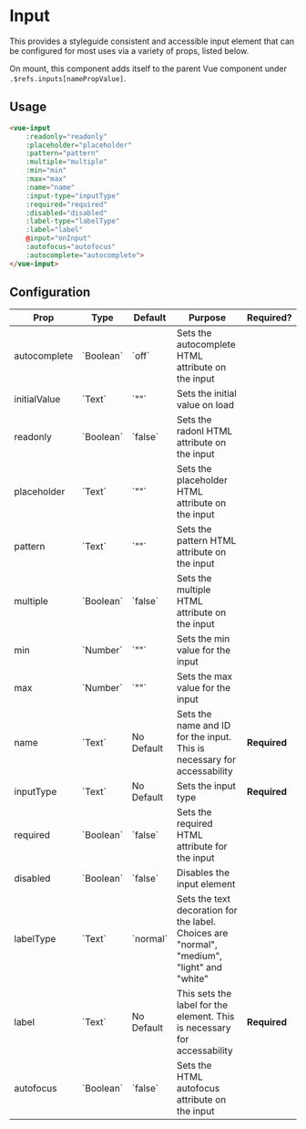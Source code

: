 # Input


This provides a styleguide consistent and accessible input element that can be configured for most uses via a variety of props, listed below.

On mount, this component adds itself to the parent Vue component under `.$refs.inputs[namePropValue]`. 

## Usage

```html
<vue-input
    :readonly="readonly"
    :placeholder="placeholder"
    :pattern="pattern"
    :multiple="multiple"
    :min="min"
    :max="max"
    :name="name"
    :input-type="inputType"
    :required="required"
    :disabled="disabled"
    :label-type="labelType"
    :label="label"
    @input="onInput"
    :autofocus="autofocus"
    :autocomplete="autocomplete">
</vue-input>
```

## Configuration


<table>
    <thead>
        <tr>
            <th>Prop</th>
            <th>Type</th>
            <th>Default</th>
            <th>Purpose</th>
            <th>Required?</th>
        </tr>
    </thead>
    <tbody>
        <tr>
            <td>autocomplete</td>
            <td>`Boolean`</td>
            <td>`off`</td>
            <td>Sets the autocomplete HTML attribute on the input</td>
            <td>&nbsp;</td>
        </tr>
        <tr>
            <td>initialValue</td>
            <td>`Text`</td>
            <td>`""`</td>
            <td>Sets the initial value on load</td>
            <td>&nbsp;</td>
        </tr>
        <tr>
            <td>readonly</td>
            <td>`Boolean`</td>
            <td>`false`</td>
            <td>Sets the radonl HTML attribute on the input</td>
            <td>&nbsp;</td>
        </tr>
        <tr>
            <td>placeholder</td>
            <td>`Text`</td>
            <td>`""`</td>
            <td>Sets the placeholder HTML attribute on the input</td>
            <td>&nbsp;</td>
        </tr>
        <tr>
            <td>pattern</td>
            <td>`Text`</td>
            <td>`""`</td>
            <td>Sets the pattern HTML attribute on the input</td>
            <td>&nbsp;</td>
        </tr>
        <tr>
            <td>multiple</td>
            <td>`Boolean`</td>
            <td>`false`</td>
            <td>Sets the multiple HTML attribute on the input</td>
            <td>&nbsp;</td>
        </tr>
        <tr>
            <td>min</td>
            <td>`Number`</td>
            <td>`""`</td>
            <td>Sets the min value for the input</td>
            <td>&nbsp;</td>
        </tr>
        <tr>
            <td>max</td>
            <td>`Number`</td>
            <td>`""`</td>
            <td>Sets the max value for the input</td>
            <td>&nbsp;</td>
        </tr>
        <tr>
            <td>name</td>
            <td>`Text`</td>
            <td>No Default</td>
            <td>Sets the name and ID for the input. This is necessary for accessability</td>
            <td><b>Required</b></td>
        </tr>
        <tr>
            <td>inputType</td>
            <td>`Text`</td>
            <td>No Default</td>
            <td>Sets the input type</td>
            <td><b>Required</b></td>
        </tr>
        <tr>
            <td>required</td>
            <td>`Boolean`</td>
            <td>`false`</td>
            <td>Sets the required HTML attribute for the input</td>
            <td>&nbsp;</td>
        </tr>
        <tr>
            <td>disabled</td>
            <td>`Boolean`</td>
            <td>`false`</td>
            <td>Disables the input element</td>
            <td>&nbsp;</td>
        </tr>
        <tr>
            <td>labelType</td>
            <td>`Text`</td>
            <td>`normal`</td>
            <td>Sets the text decoration for the label. Choices are "normal", "medium", "light" and "white"</td>
            <td>&nbsp;</td>
        </tr>
        <tr>
            <td>label</td>
            <td>`Text`</td>
            <td>No Default</td>
            <td>This sets the label for the element. This is necessary for accessability</td>
            <td><b>Required</b></td>
        </tr>
        <tr>
            <td>autofocus</td>
            <td>`Boolean`</td>
            <td>`false`</td>
            <td>Sets the HTML autofocus attribute on the input</td>
            <td>&nbsp;</td>
        </tr>
    </tbody>
</table>
